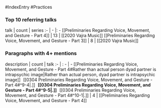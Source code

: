 #IndexEntry #Practices

### Top 10 referring talks
talk | count | series
:- | - |: -
[[Preliminaries Regarding Voice, Movement, and Gesture - Part 4]] | 13 | [[2020 Vajra Music]]
[[Preliminaries Regarding Voice, Movement, and Gesture - Part 3]] | 8 | [[2020 Vajra Music]]

### Paragraphs with 4+ mentions
description | count | talk
:- | : - | -
[[Preliminaries Regarding Voice, Movement, and Gesture - Part 4#Rather than actual person dyad partner is intrapsychic image\|Rather than actual person, dyad partner is intrapsychic image]] &nbsp;&nbsp;[[0304 Preliminaries Regarding Voice, Movement, and Gesture - Part 4#^9-4\|.]] &nbsp; **[[0304 Preliminaries Regarding Voice, Movement, and Gesture - Part 4#^9-5\|.]]** &nbsp; [[0304 Preliminaries Regarding Voice, Movement, and Gesture - Part 4#^10-1\|.]] | 4 | [[Preliminaries Regarding Voice, Movement, and Gesture - Part 4]]


